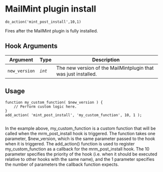 # MailMint plugin install

<Badge type="tip" vertical="top" text="Mail Mint Core" /> <Badge type="warning" vertical="top" text="Basic" />

```do_action('mint_post_install',10,1)```

Fires after the MailMint plugin is fully installed.

## Hook Arguments

| Argument     | Type    | Description                            |
|--------------|---------|----------------------------------------|
| `new_version`      | _`int`_ | The new version of the MailMintplugin that was just installed.  |


## Usage

```
function my_custom_function( $new_version ) {
    // Perform custom logic here.
}
add_action( 'mint_post_install', 'my_custom_function', 10, 1 );


```

In the example above, my_custom_function is a custom function that will be called when the mrm_post_install hook is triggered. The function takes one parameter, $new_version, which is the same parameter passed to the hook when it is triggered.
The add_action() function is used to register my_custom_function as a callback for the mrm_post_install hook. The 10 parameter specifies the priority of the hook (i.e. when it should be executed relative to other hooks with the same name), and the 1 parameter specifies the number of parameters the callback function expects.
